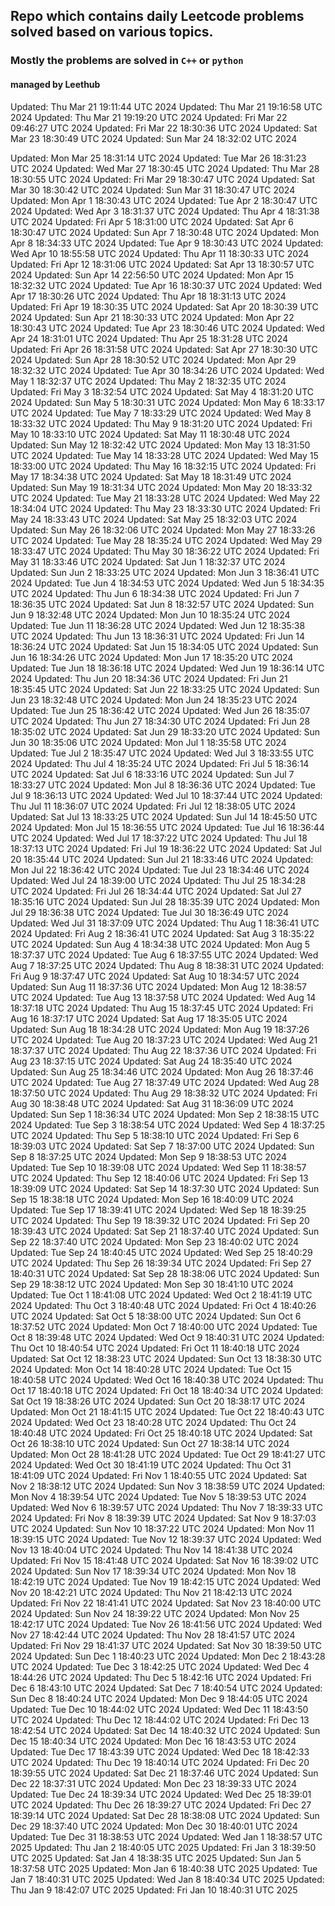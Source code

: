 ## Repo which contains daily Leetcode problems solved based on various topics.

### Mostly the problems are solved in `C++` or `python`

#### managed by Leethub
Updated: Thu Mar 21 19:11:44 UTC 2024
Updated: Thu Mar 21 19:16:58 UTC 2024
Updated: Thu Mar 21 19:19:20 UTC 2024
Updated: Fri Mar 22 09:46:27 UTC 2024
Updated: Fri Mar 22 18:30:36 UTC 2024
Updated: Sat Mar 23 18:30:49 UTC 2024
Updated: Sun Mar 24 18:32:02 UTC 2024

Updated: Mon Mar 25 18:31:14 UTC 2024
Updated: Tue Mar 26 18:31:23 UTC 2024
Updated: Wed Mar 27 18:30:45 UTC 2024
Updated: Thu Mar 28 18:30:55 UTC 2024
Updated: Fri Mar 29 18:30:47 UTC 2024
Updated: Sat Mar 30 18:30:42 UTC 2024
Updated: Sun Mar 31 18:30:47 UTC 2024
Updated: Mon Apr  1 18:30:43 UTC 2024
Updated: Tue Apr  2 18:30:47 UTC 2024
Updated: Wed Apr  3 18:31:37 UTC 2024
Updated: Thu Apr  4 18:31:38 UTC 2024
Updated: Fri Apr  5 18:31:00 UTC 2024
Updated: Sat Apr  6 18:30:47 UTC 2024
Updated: Sun Apr  7 18:30:48 UTC 2024
Updated: Mon Apr  8 18:34:33 UTC 2024
Updated: Tue Apr  9 18:30:43 UTC 2024
Updated: Wed Apr 10 18:55:58 UTC 2024
Updated: Thu Apr 11 18:30:33 UTC 2024
Updated: Fri Apr 12 18:31:06 UTC 2024
Updated: Sat Apr 13 18:30:57 UTC 2024
Updated: Sun Apr 14 22:56:50 UTC 2024
Updated: Mon Apr 15 18:32:32 UTC 2024
Updated: Tue Apr 16 18:30:37 UTC 2024
Updated: Wed Apr 17 18:30:26 UTC 2024
Updated: Thu Apr 18 18:31:13 UTC 2024
Updated: Fri Apr 19 18:30:35 UTC 2024
Updated: Sat Apr 20 18:30:39 UTC 2024
Updated: Sun Apr 21 18:30:33 UTC 2024
Updated: Mon Apr 22 18:30:43 UTC 2024
Updated: Tue Apr 23 18:30:46 UTC 2024
Updated: Wed Apr 24 18:31:01 UTC 2024
Updated: Thu Apr 25 18:31:28 UTC 2024
Updated: Fri Apr 26 18:31:58 UTC 2024
Updated: Sat Apr 27 18:30:30 UTC 2024
Updated: Sun Apr 28 18:30:52 UTC 2024
Updated: Mon Apr 29 18:32:32 UTC 2024
Updated: Tue Apr 30 18:34:26 UTC 2024
Updated: Wed May  1 18:32:37 UTC 2024
Updated: Thu May  2 18:32:35 UTC 2024
Updated: Fri May  3 18:32:54 UTC 2024
Updated: Sat May  4 18:31:20 UTC 2024
Updated: Sun May  5 18:30:31 UTC 2024
Updated: Mon May  6 18:33:17 UTC 2024
Updated: Tue May  7 18:33:29 UTC 2024
Updated: Wed May  8 18:33:32 UTC 2024
Updated: Thu May  9 18:31:20 UTC 2024
Updated: Fri May 10 18:33:10 UTC 2024
Updated: Sat May 11 18:30:48 UTC 2024
Updated: Sun May 12 18:32:42 UTC 2024
Updated: Mon May 13 18:31:50 UTC 2024
Updated: Tue May 14 18:33:28 UTC 2024
Updated: Wed May 15 18:33:00 UTC 2024
Updated: Thu May 16 18:32:15 UTC 2024
Updated: Fri May 17 18:34:38 UTC 2024
Updated: Sat May 18 18:31:49 UTC 2024
Updated: Sun May 19 18:31:34 UTC 2024
Updated: Mon May 20 18:33:32 UTC 2024
Updated: Tue May 21 18:33:28 UTC 2024
Updated: Wed May 22 18:34:04 UTC 2024
Updated: Thu May 23 18:33:30 UTC 2024
Updated: Fri May 24 18:33:43 UTC 2024
Updated: Sat May 25 18:32:03 UTC 2024
Updated: Sun May 26 18:32:06 UTC 2024
Updated: Mon May 27 18:33:26 UTC 2024
Updated: Tue May 28 18:35:24 UTC 2024
Updated: Wed May 29 18:33:47 UTC 2024
Updated: Thu May 30 18:36:22 UTC 2024
Updated: Fri May 31 18:33:46 UTC 2024
Updated: Sat Jun  1 18:32:37 UTC 2024
Updated: Sun Jun  2 18:33:25 UTC 2024
Updated: Mon Jun  3 18:36:41 UTC 2024
Updated: Tue Jun  4 18:34:53 UTC 2024
Updated: Wed Jun  5 18:34:35 UTC 2024
Updated: Thu Jun  6 18:34:38 UTC 2024
Updated: Fri Jun  7 18:36:35 UTC 2024
Updated: Sat Jun  8 18:32:57 UTC 2024
Updated: Sun Jun  9 18:32:48 UTC 2024
Updated: Mon Jun 10 18:35:24 UTC 2024
Updated: Tue Jun 11 18:36:28 UTC 2024
Updated: Wed Jun 12 18:35:38 UTC 2024
Updated: Thu Jun 13 18:36:31 UTC 2024
Updated: Fri Jun 14 18:36:24 UTC 2024
Updated: Sat Jun 15 18:34:05 UTC 2024
Updated: Sun Jun 16 18:34:26 UTC 2024
Updated: Mon Jun 17 18:35:20 UTC 2024
Updated: Tue Jun 18 18:36:18 UTC 2024
Updated: Wed Jun 19 18:36:14 UTC 2024
Updated: Thu Jun 20 18:34:36 UTC 2024
Updated: Fri Jun 21 18:35:45 UTC 2024
Updated: Sat Jun 22 18:33:25 UTC 2024
Updated: Sun Jun 23 18:32:48 UTC 2024
Updated: Mon Jun 24 18:35:23 UTC 2024
Updated: Tue Jun 25 18:36:42 UTC 2024
Updated: Wed Jun 26 18:35:07 UTC 2024
Updated: Thu Jun 27 18:34:30 UTC 2024
Updated: Fri Jun 28 18:35:02 UTC 2024
Updated: Sat Jun 29 18:33:20 UTC 2024
Updated: Sun Jun 30 18:35:06 UTC 2024
Updated: Mon Jul  1 18:35:58 UTC 2024
Updated: Tue Jul  2 18:35:47 UTC 2024
Updated: Wed Jul  3 18:33:55 UTC 2024
Updated: Thu Jul  4 18:35:24 UTC 2024
Updated: Fri Jul  5 18:36:14 UTC 2024
Updated: Sat Jul  6 18:33:16 UTC 2024
Updated: Sun Jul  7 18:33:27 UTC 2024
Updated: Mon Jul  8 18:36:36 UTC 2024
Updated: Tue Jul  9 18:36:13 UTC 2024
Updated: Wed Jul 10 18:37:44 UTC 2024
Updated: Thu Jul 11 18:36:07 UTC 2024
Updated: Fri Jul 12 18:38:05 UTC 2024
Updated: Sat Jul 13 18:33:25 UTC 2024
Updated: Sun Jul 14 18:45:50 UTC 2024
Updated: Mon Jul 15 18:36:55 UTC 2024
Updated: Tue Jul 16 18:36:44 UTC 2024
Updated: Wed Jul 17 18:37:22 UTC 2024
Updated: Thu Jul 18 18:37:13 UTC 2024
Updated: Fri Jul 19 18:36:22 UTC 2024
Updated: Sat Jul 20 18:35:44 UTC 2024
Updated: Sun Jul 21 18:33:46 UTC 2024
Updated: Mon Jul 22 18:36:42 UTC 2024
Updated: Tue Jul 23 18:34:46 UTC 2024
Updated: Wed Jul 24 18:39:00 UTC 2024
Updated: Thu Jul 25 18:34:28 UTC 2024
Updated: Fri Jul 26 18:34:44 UTC 2024
Updated: Sat Jul 27 18:35:16 UTC 2024
Updated: Sun Jul 28 18:35:39 UTC 2024
Updated: Mon Jul 29 18:36:38 UTC 2024
Updated: Tue Jul 30 18:36:49 UTC 2024
Updated: Wed Jul 31 18:37:09 UTC 2024
Updated: Thu Aug  1 18:36:41 UTC 2024
Updated: Fri Aug  2 18:36:41 UTC 2024
Updated: Sat Aug  3 18:35:22 UTC 2024
Updated: Sun Aug  4 18:34:38 UTC 2024
Updated: Mon Aug  5 18:37:37 UTC 2024
Updated: Tue Aug  6 18:37:55 UTC 2024
Updated: Wed Aug  7 18:37:25 UTC 2024
Updated: Thu Aug  8 18:38:31 UTC 2024
Updated: Fri Aug  9 18:37:47 UTC 2024
Updated: Sat Aug 10 18:34:57 UTC 2024
Updated: Sun Aug 11 18:37:36 UTC 2024
Updated: Mon Aug 12 18:38:57 UTC 2024
Updated: Tue Aug 13 18:37:58 UTC 2024
Updated: Wed Aug 14 18:37:18 UTC 2024
Updated: Thu Aug 15 18:37:45 UTC 2024
Updated: Fri Aug 16 18:37:17 UTC 2024
Updated: Sat Aug 17 18:35:05 UTC 2024
Updated: Sun Aug 18 18:34:28 UTC 2024
Updated: Mon Aug 19 18:37:26 UTC 2024
Updated: Tue Aug 20 18:37:23 UTC 2024
Updated: Wed Aug 21 18:37:37 UTC 2024
Updated: Thu Aug 22 18:37:36 UTC 2024
Updated: Fri Aug 23 18:37:15 UTC 2024
Updated: Sat Aug 24 18:35:40 UTC 2024
Updated: Sun Aug 25 18:34:46 UTC 2024
Updated: Mon Aug 26 18:37:46 UTC 2024
Updated: Tue Aug 27 18:37:49 UTC 2024
Updated: Wed Aug 28 18:37:50 UTC 2024
Updated: Thu Aug 29 18:38:32 UTC 2024
Updated: Fri Aug 30 18:38:48 UTC 2024
Updated: Sat Aug 31 18:36:09 UTC 2024
Updated: Sun Sep  1 18:36:34 UTC 2024
Updated: Mon Sep  2 18:38:15 UTC 2024
Updated: Tue Sep  3 18:38:54 UTC 2024
Updated: Wed Sep  4 18:37:25 UTC 2024
Updated: Thu Sep  5 18:38:10 UTC 2024
Updated: Fri Sep  6 18:39:03 UTC 2024
Updated: Sat Sep  7 18:37:00 UTC 2024
Updated: Sun Sep  8 18:37:25 UTC 2024
Updated: Mon Sep  9 18:38:53 UTC 2024
Updated: Tue Sep 10 18:39:08 UTC 2024
Updated: Wed Sep 11 18:38:57 UTC 2024
Updated: Thu Sep 12 18:40:06 UTC 2024
Updated: Fri Sep 13 18:39:09 UTC 2024
Updated: Sat Sep 14 18:37:30 UTC 2024
Updated: Sun Sep 15 18:38:18 UTC 2024
Updated: Mon Sep 16 18:40:09 UTC 2024
Updated: Tue Sep 17 18:39:41 UTC 2024
Updated: Wed Sep 18 18:39:25 UTC 2024
Updated: Thu Sep 19 18:39:32 UTC 2024
Updated: Fri Sep 20 18:39:43 UTC 2024
Updated: Sat Sep 21 18:37:40 UTC 2024
Updated: Sun Sep 22 18:37:40 UTC 2024
Updated: Mon Sep 23 18:40:02 UTC 2024
Updated: Tue Sep 24 18:40:45 UTC 2024
Updated: Wed Sep 25 18:40:29 UTC 2024
Updated: Thu Sep 26 18:39:34 UTC 2024
Updated: Fri Sep 27 18:40:31 UTC 2024
Updated: Sat Sep 28 18:38:06 UTC 2024
Updated: Sun Sep 29 18:38:12 UTC 2024
Updated: Mon Sep 30 18:41:10 UTC 2024
Updated: Tue Oct  1 18:41:08 UTC 2024
Updated: Wed Oct  2 18:41:19 UTC 2024
Updated: Thu Oct  3 18:40:48 UTC 2024
Updated: Fri Oct  4 18:40:26 UTC 2024
Updated: Sat Oct  5 18:38:00 UTC 2024
Updated: Sun Oct  6 18:37:52 UTC 2024
Updated: Mon Oct  7 18:40:00 UTC 2024
Updated: Tue Oct  8 18:39:48 UTC 2024
Updated: Wed Oct  9 18:40:31 UTC 2024
Updated: Thu Oct 10 18:40:54 UTC 2024
Updated: Fri Oct 11 18:40:18 UTC 2024
Updated: Sat Oct 12 18:38:23 UTC 2024
Updated: Sun Oct 13 18:38:30 UTC 2024
Updated: Mon Oct 14 18:40:28 UTC 2024
Updated: Tue Oct 15 18:40:58 UTC 2024
Updated: Wed Oct 16 18:40:38 UTC 2024
Updated: Thu Oct 17 18:40:18 UTC 2024
Updated: Fri Oct 18 18:40:34 UTC 2024
Updated: Sat Oct 19 18:38:26 UTC 2024
Updated: Sun Oct 20 18:38:17 UTC 2024
Updated: Mon Oct 21 18:41:15 UTC 2024
Updated: Tue Oct 22 18:40:43 UTC 2024
Updated: Wed Oct 23 18:40:28 UTC 2024
Updated: Thu Oct 24 18:40:48 UTC 2024
Updated: Fri Oct 25 18:40:18 UTC 2024
Updated: Sat Oct 26 18:38:10 UTC 2024
Updated: Sun Oct 27 18:38:14 UTC 2024
Updated: Mon Oct 28 18:41:28 UTC 2024
Updated: Tue Oct 29 18:41:27 UTC 2024
Updated: Wed Oct 30 18:41:19 UTC 2024
Updated: Thu Oct 31 18:41:09 UTC 2024
Updated: Fri Nov  1 18:40:55 UTC 2024
Updated: Sat Nov  2 18:38:12 UTC 2024
Updated: Sun Nov  3 18:38:59 UTC 2024
Updated: Mon Nov  4 18:39:54 UTC 2024
Updated: Tue Nov  5 18:39:53 UTC 2024
Updated: Wed Nov  6 18:39:57 UTC 2024
Updated: Thu Nov  7 18:39:33 UTC 2024
Updated: Fri Nov  8 18:39:39 UTC 2024
Updated: Sat Nov  9 18:37:03 UTC 2024
Updated: Sun Nov 10 18:37:22 UTC 2024
Updated: Mon Nov 11 18:39:15 UTC 2024
Updated: Tue Nov 12 18:39:37 UTC 2024
Updated: Wed Nov 13 18:40:04 UTC 2024
Updated: Thu Nov 14 18:41:38 UTC 2024
Updated: Fri Nov 15 18:41:48 UTC 2024
Updated: Sat Nov 16 18:39:02 UTC 2024
Updated: Sun Nov 17 18:39:34 UTC 2024
Updated: Mon Nov 18 18:42:19 UTC 2024
Updated: Tue Nov 19 18:42:15 UTC 2024
Updated: Wed Nov 20 18:42:21 UTC 2024
Updated: Thu Nov 21 18:42:13 UTC 2024
Updated: Fri Nov 22 18:41:41 UTC 2024
Updated: Sat Nov 23 18:40:00 UTC 2024
Updated: Sun Nov 24 18:39:22 UTC 2024
Updated: Mon Nov 25 18:42:17 UTC 2024
Updated: Tue Nov 26 18:41:56 UTC 2024
Updated: Wed Nov 27 18:42:44 UTC 2024
Updated: Thu Nov 28 18:41:57 UTC 2024
Updated: Fri Nov 29 18:41:37 UTC 2024
Updated: Sat Nov 30 18:39:50 UTC 2024
Updated: Sun Dec  1 18:40:23 UTC 2024
Updated: Mon Dec  2 18:43:28 UTC 2024
Updated: Tue Dec  3 18:42:25 UTC 2024
Updated: Wed Dec  4 18:44:26 UTC 2024
Updated: Thu Dec  5 18:42:16 UTC 2024
Updated: Fri Dec  6 18:43:10 UTC 2024
Updated: Sat Dec  7 18:40:54 UTC 2024
Updated: Sun Dec  8 18:40:24 UTC 2024
Updated: Mon Dec  9 18:44:05 UTC 2024
Updated: Tue Dec 10 18:44:02 UTC 2024
Updated: Wed Dec 11 18:43:50 UTC 2024
Updated: Thu Dec 12 18:44:02 UTC 2024
Updated: Fri Dec 13 18:42:54 UTC 2024
Updated: Sat Dec 14 18:40:32 UTC 2024
Updated: Sun Dec 15 18:40:34 UTC 2024
Updated: Mon Dec 16 18:43:53 UTC 2024
Updated: Tue Dec 17 18:43:39 UTC 2024
Updated: Wed Dec 18 18:42:33 UTC 2024
Updated: Thu Dec 19 18:40:14 UTC 2024
Updated: Fri Dec 20 18:39:55 UTC 2024
Updated: Sat Dec 21 18:37:46 UTC 2024
Updated: Sun Dec 22 18:37:31 UTC 2024
Updated: Mon Dec 23 18:39:33 UTC 2024
Updated: Tue Dec 24 18:39:34 UTC 2024
Updated: Wed Dec 25 18:39:01 UTC 2024
Updated: Thu Dec 26 18:39:27 UTC 2024
Updated: Fri Dec 27 18:39:14 UTC 2024
Updated: Sat Dec 28 18:38:08 UTC 2024
Updated: Sun Dec 29 18:37:40 UTC 2024
Updated: Mon Dec 30 18:40:01 UTC 2024
Updated: Tue Dec 31 18:38:53 UTC 2024
Updated: Wed Jan  1 18:38:57 UTC 2025
Updated: Thu Jan  2 18:40:05 UTC 2025
Updated: Fri Jan  3 18:39:50 UTC 2025
Updated: Sat Jan  4 18:38:35 UTC 2025
Updated: Sun Jan  5 18:37:58 UTC 2025
Updated: Mon Jan  6 18:40:38 UTC 2025
Updated: Tue Jan  7 18:40:31 UTC 2025
Updated: Wed Jan  8 18:40:34 UTC 2025
Updated: Thu Jan  9 18:42:07 UTC 2025
Updated: Fri Jan 10 18:40:31 UTC 2025
